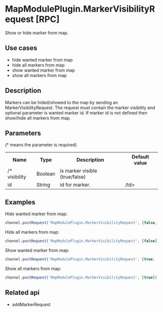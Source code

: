 # MapModulePlugin.MarkerVisibilityRequest [RPC]

Show or hide marker from map.

## Use cases

- hide wanted marker from map
- hide all markers from map
- show wanted marker from map
- show all markers from map

## Description

Markers can be hided/showed to the map by sending an MarkerVisibilityRequest. The request must contain the marker visibility and
optional parameter is wanted marker id. If marker id is not defined then show/hide all markers from map.

## Parameters

(* means the parameter is required)

<table class="table">
<tr>
  <th> Name</th><th> Type</th><th> Description</th><th> Default value</th>
</tr>
<tr>
  <td>/* visibility </td><td> Boolean </td><td> is marker visible (true/false)</td><td> </td>
</tr>
<tr>
  <td> id </td><td> String </td><td> id for marker.</td><td> /td>
</tr>
</table>

## Examples

Hide wanted marker from map:
```javascript
channel.postRequest('MapModulePlugin.MarkerVisibilityRequest', [false, 'TEST_MARKER_ID']);
```

Hide all markers from map:
```javascript
channel.postRequest('MapModulePlugin.MarkerVisibilityRequest', [false]);
```

Show wanted marker from map:
```javascript
channel.postRequest('MapModulePlugin.MarkerVisibilityRequest', [true, 'TEST_MARKER_ID']);
```

Show all markers from map:
```javascript
channel.postRequest('MapModulePlugin.MarkerVisibilityRequest', [true]);
```

## Related api

- addMarkerRequest

